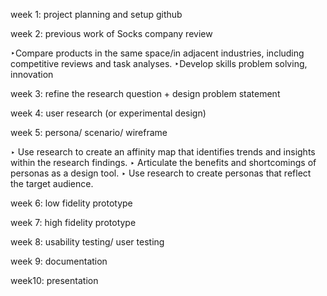 week 1: project planning and setup github

week 2: previous work of Socks company review

‣Compare products in the same space/in adjacent industries,
including competitive reviews and task analyses.
‣Develop skills problem solving, innovation

week 3: refine the research question + design problem statement

week 4: user research (or experimental design)

week 5: persona/ scenario/ wireframe

‣ Use research to create an affinity map that identifies trends and
insights within the research findings.
‣ Articulate the benefits and shortcomings of personas as a design tool.
‣ Use research to create personas that reflect the target audience.

week 6: low fidelity prototype

week 7: high fidelity prototype

week 8: usability testing/ user testing

week 9: documentation

week10: presentation
